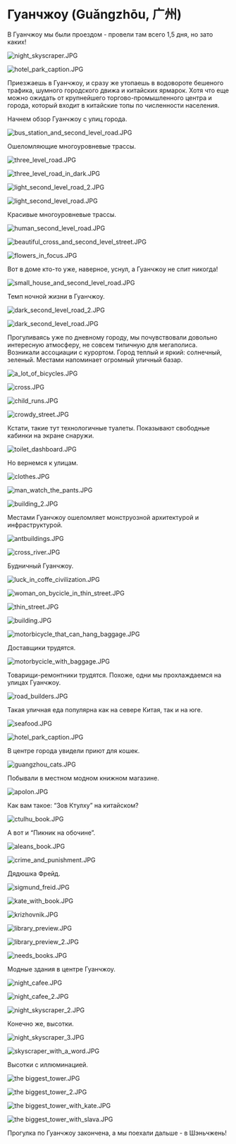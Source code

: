 
# Гуанчжоу (Guǎngzhōu, 广州)

В Гуанчжоу мы были проездом - провели там всего 1,5 дня, но зато каких!

![night_skyscraper.JPG](images/night_skyscraper.jpg)

![hotel_park_caption.JPG](images/hotel_park_caption.jpg)

Приезжаешь в Гуанчжоу, и сразу же утопаешь в водовороте бешеного трафика, шумного городского движа и китайских ярмарок. Хотя что еще можно ожидать от крупнейшего торгово-промышленного центра и города, который входит в китайские топы по численности населения.

Начнем обзор Гуанчжоу с улиц города.

![bus_station_and_second_level_road.JPG](images/bus_station_and_second_level_road.jpg)

Ошеломляющие многоуровневые трассы.

![three_level_road.JPG](images/three_level_road.jpg)

![three_level_road_in_dark.JPG](images/three_level_road_in_dark.jpg)

![light_second_level_road_2.JPG](images/light_second_level_road_2.jpg)

![light_second_level_road.JPG](images/light_second_level_road.jpg)

Красивые многоуровневые трассы.

![human_second_level_road.JPG](images/human_second_level_road.jpg)

![beautiful_cross_and_second_level_street.JPG](images/beautiful_cross_and_second_level_street.jpg)

![flowers_in_focus.JPG](images/flowers_in_focus.jpg)

Вот в доме кто-то уже, наверное, уснул, а Гуанчжоу не спит никогда!

![small_house_and_second_level_road.JPG](images/small_house_and_second_level_road.jpg)

Темп ночной жизни в Гуанчжоу.

![dark_second_level_road_2.JPG](images/dark_second_level_road_2.jpg)

![dark_second_level_road.JPG](images/dark_second_level_road.jpg)

Прогуливаясь уже по дневному городу, мы почувствовали довольно интересную атмосферу, не совсем типичную для мегаполиса. Возникали ассоциации с курортом. Город теплый и яркий: солнечный, зеленый. Местами напоминает огромный уличный базар. 

![a_lot_of_bicycles.JPG](images/a_lot_of_bicycles.jpg)

![cross.JPG](images/cross.jpg)

![child_runs.JPG](images/child_runs.jpg)

![crowdy_street.JPG](images/crowdy_street.jpg)

Кстати, такие тут технологичные туалеты. Показывают свободные кабинки на экране снаружи.

![toilet_dashboard.JPG](images/toilet_dashboard.jpg)

Но вернемся к улицам.

![clothes.JPG](images/clothes.jpg)

![man_watch_the_pants.JPG](images/man_watch_the_pants.jpg)

![building_2.JPG](images/building_2.jpg)

Местами Гуанчжоу ошеломляет монструозной архитектурой и инфраструктурой.

![antbuildings.JPG](images/antbuildings.jpg)

![cross_river.JPG](images/cross_river.jpg)

Будничный Гуанчжоу.

![luck_in_coffe_civilization.JPG](images/luck_in_coffe_civilization.jpg)

![woman_on_bycicle_in_thin_street.JPG](images/woman_on_bycicle_in_thin_street.jpg)

![thin_street.JPG](images/thin_street.jpg)

![building.JPG](images/building.jpg)

![motorbicycle_that_can_hang_baggage.JPG](images/motorbicycle_that_can_hang_baggage.jpg)

Доставщики трудятся.

![motorbycicle_with_baggage.JPG](images/motorbycicle_with_baggage.jpg)

Товарищи-ремонтники трудятся. Похоже, одни мы прохлаждаемся на улицах Гуанчжоу.

![road_builders.JPG](images/road_builders.jpg)

Такая уличная еда популярна как на севере Китая, так и на юге. 

![seafood.JPG](images/seafood.jpg)

![hotel_park_caption.JPG](images/hotel_park_caption.jpg)

В центре города увидели приют для кошек.

![guangzhou_cats.JPG](images/guangzhou_cats.jpg)

Побывали в местном модном книжном магазине.

![apolon.JPG](images/apolon.jpg)

Как вам такое: “Зов Ктулху” на китайском?

![ctulhu_book.JPG](images/ctulhu_book.jpg)


А вот и “Пикник на обочине”.

![aleans_book.JPG](images/aleans_book.jpg)

![crime_and_punishment.JPG](images/crime_and_punishment.jpg)

Дядюшка Фрейд.

![sigmund_freid.JPG](images/sigmund_freid.jpg)

![kate_with_book.JPG](images/kate_with_book.jpg)

![krizhovnik.JPG](images/krizhovnik.jpg)

![library_preview.JPG](images/library_preview.jpg)

![library_preview_2.JPG](images/library_preview_2.jpg)

![needs_books.JPG](images/needs_books.jpg)

Модные здания в центре Гуанчжоу.

![night_cafee.JPG](images/night_cafee.jpg)

![night_cafee_2.JPG](images/night_cafee_2.jpg)

![night_skyscraper_2.JPG](images/night_skyscraper_2.jpg)

Конечно же, высотки.

![night_skyscraper_3.JPG](images/night_skyscraper_3.jpg)

![skyscraper_with_a_word.JPG](images/skyscraper_with_a_word.jpg)

Высотки с иллюминацией.

![the biggest_tower.JPG](images/the_biggest_tower.jpg)

![the biggest_tower_2.JPG](images/the_biggest_tower_2.jpg)

![the biggest_tower_with_kate.JPG](images/the_biggest_tower_with_kate.jpg)

![the biggest_tower_with_slava.JPG](images/the_biggest_tower_with_slava.jpg)

Прогулка по Гуанчжоу закончена, а мы поехали дальше - в Шэньчжень!
